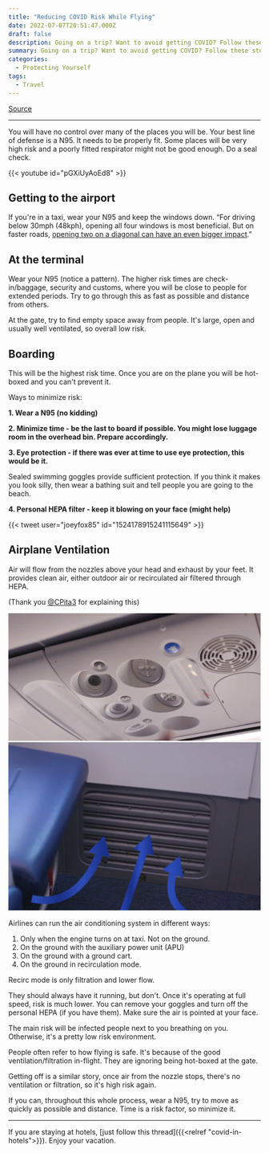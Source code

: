 ```yaml
---
title: "Reducing COVID Risk While Flying"
date: 2022-07-07T20:51:47.000Z
draft: false
description: Going on a trip? Want to avoid getting COVID? Follow these steps and you can significantly lower your risk.
summary: Going on a trip? Want to avoid getting COVID? Follow these steps and you can significantly lower your risk.
categories:
  - Protecting Yourself
tags:
  - Travel
---
```

[Source](https://twitter.com/joeyfox85/status/1545148594289868802)

---

You will have no control over many of the places you will be. Your best line of defense is a N95. It needs to be properly fit. Some places will be very high risk and a poorly fitted respirator might not be good enough. Do a seal check.

{{< youtube id="pGXiUyAoEd8" >}}

## Getting to the airport

If you're in a taxi, wear your N95 and keep the windows down. “For driving below 30mph (48kph), opening all four windows is most beneficial.
But on faster roads, [opening two on a diagonal can have an even bigger impact](https://www.bbc.com/news/uk-wales-58202468).”

## At the terminal

Wear your N95 (notice a pattern). The higher risk times are check-in/baggage, security and customs, where you will be close to people for extended periods. Try to go through this as fast as possible and distance from others. 

At the gate, try to find empty space away from people. It's large, open and usually well ventilated, so overall low risk.

## Boarding

This will be the highest risk time. Once you are on the plane you will be hot-boxed and you can't prevent it.

Ways to minimize risk:

**1. Wear a N95 (no kidding)**

**2. Minimize time - be the last to board if possible. You might lose luggage room in the overhead bin. Prepare accordingly.**

**3. Eye protection - if there was ever at time to use eye protection, this would be it.**

Sealed swimming goggles provide sufficient protection. If you think it makes you look silly, then wear a bathing suit and tell people you are going to the beach.

**4. Personal HEPA filter - keep it blowing on your face (might help)**

{{< tweet user="joeyfox85" id="1524178915241115649" >}}

## Airplane Ventilation

Air will flow from the nozzles above your head and exhaust by your feet. It provides clean air, either outdoor air or recirculated air filtered through HEPA. 

(Thank you [@CPita3](https://twitter.com/CPita3) for explaining this)

![Photo of overhead air nozzles in an airplane](/airplane-1.png)
![Photo of exhaust vent near the floor of the airplane](/airplane-2.png)

Airlines can run the air conditioning system in different ways:
1. Only when the engine turns on at taxi. Not on the ground.
2. On the ground with the auxiliary power unit (APU)
3. On the ground with a ground cart.
4. On the ground in recirculation mode.

Recirc mode is only filtration and lower flow.

They should always have it running, but don't. Once it's operating at full speed, risk is much lower. You can remove your goggles and turn off the personal HEPA (if you have them). Make sure the air is pointed at your face.

The main risk will be infected people next to you breathing on you. Otherwise, it's a pretty low risk environment.

People often refer to how flying is safe. It's because of the good ventilation/filtration in-flight. They are ignoring being hot-boxed at the gate.

Getting off is a similar story, once air from the nozzle stops, there's no ventilation or filtration, so it's high risk again.

If you can, throughout this whole process, wear a N95, try to move as quickly as possible and distance. Time is a risk factor, so minimize it.

---

If you are staying at hotels, [just follow this thread]({{<relref "covid-in-hotels">}}). Enjoy your vacation.
